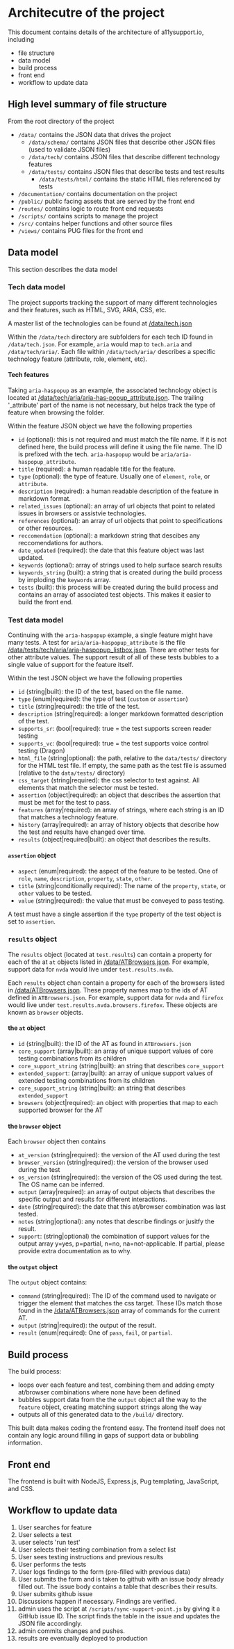 # Architecutre of the project

This document contains details of the architecture of a11ysupport.io, including

* file structure
* data model
* build process
* front end
* workflow to update data


## High level summary of file structure

From the root directory of the project

* `/data/` contains the JSON data that drives the project
  * `/data/schema/` contains JSON files that describe other JSON files (used to validate JSON files)
  * `/data/tech/` contains JSON files that describe different technology features
  * `/data/tests/` contains JSON files that describe tests and test results
    * `/data/tests/html/` contains the static HTML files referenced by tests
* `/documentation/` contains documentation on the project
* `/public/` public facing assets that are served by the front end
* `/routes/` contains logic to route front end requests
* `/scripts/` contains scripts to manage the project
* `/src/` contains helper functions and other source files
* `/views/` contains PUG files for the front end

## Data model

This section describes the data model

### Tech data model

The project supports tracking the support of many different technologies and their features, such as HTML, SVG, ARIA, CSS, etc.

A master list of the technologies can be found at [/data/tech.json](https://github.com/accessibilitysupported/a11ysupport.io/blob/master/data/tech.json)

Within the `/data/tech` directory are subfolders for each tech ID found in `/data/tech.json`. For example, `aria` would map to `tech.aria` and `/data/tech/aria/`. Each file within `/data/tech/aria/` describes a specific technology feature (attribute, role, element, etc).

#### Tech features

Taking `aria-haspopup` as an example, the associated technology object is located at [/data/tech/aria/aria-has-popup_attribute.json](https://github.com/accessibilitysupported/a11ysupport.io/blob/master/data/tech/aria/aria-haspopup_attribute.json). The trailing '_attribute' part of the name is not necessary, but helps track the type of feature when browsing the folder.

Within the feature JSON object we have the following properties

* `id` (optional): this is not required and must match the file name. If it is not defined here, the build process will define it using the file name. The ID is prefixed with the tech. `aria-haspopup` would be `aria/aria-haspopup_attribute`.
* `title` (required): a human readable title for the feature.
* `type` (optional): the type of feature. Usually one of `element`, `role`, or `attribute`.
* `description` (required): a human readable description of the feature in markdown format.
* `related_issues` (optional): an array of url objects that point to related issues in browsers or assistvie technologies.
* `references` (optional): an array of url objects that point to specifications or other resources.
* `reccomendation` (optional): a markdown string that descibes any reccomendations for authors.
* `date_updated` (required): the date that this feature object was last updated.
* `keywords` (optional): array of strings used to help surface search results
* `keywords_string` (built): a string that is created during the build process by imploding the `keywords` array.
* `tests` (built): this process will be created during the build process and contains an array of associated test objects. This makes it easier to build the front end.

### Test data model

Continuing with the `aria-haspopup` example, a single feature might have many tests. A test for `aria/aria-haspopup_attribute` is the file [/data/tests/tech/aria/aria-haspopup_listbox.json](https://github.com/accessibilitysupported/a11ysupport.io/blob/master/data/tests/tech/aria/aria_haspopup_listbox.json). There are other tests for other attribute values. The support result of all of these tests bubbles to a single value of support for the feature itself.

Within the test JSON object we have the following properties

* `id` (string|built): the ID of the test, based on the file name.
* `type` (enum|required): the type of test (`custom` or `assertion`)
* `title` (string|required): the title of the test.
* `description` (string|required): a longer markdown formatted description of the test.
* `supports_sr`: (bool|required): true = the test supports screen reader testing
* `supports_vc`: (bool|required): true = the test supports voice control testing (Dragon)
* `html_file` (string|optional): the path, relative to the `data/tests/` directory for the HTML test file. If empty, the same path as the test file is assumed (relative to the `data/tests/` directory)
* `css_target` (string|required): the css selector to test against. All elements that match the selector must be tested.
* `assertion` (object|required): an object that describes the assertion that must be met for the test to pass.
* `features` (array|required): an array of strings, where each string is an ID that matches a technology feature.
* `history` (array|required): an array of history objects that describe how the test and results have changed over time.
* `results` (object|required|built): an object that describes the results.

#### `assertion` object

* `aspect` (enum|required): the aspect of the feature to be tested. One of `role`, `name`, `description`, `property`, `state`, `other`.
* `title` (string|conditionally required): The name of the `property`, `state`, or `other` values to be tested.
* `value` (string|required): the value that must be conveyed to pass testing.

A test must have a single assertion if the `type` property of the test object is set to `assertion`. 

### `results` object

The `results` object (located at `test.results`) can contain a property for each of the at `at` objects listed in [/data/ATBrowsers.json](https://github.com/accessibilitysupported/a11ysupport.io/blob/master/data/ATBrowsers.json). For example, support data for `nvda` would live under `test.results.nvda`.

Each `results` object chan contain a property for each of the browsers listed in [/data/ATBrowsers.json](https://github.com/accessibilitysupported/a11ysupport.io/blob/master/data/ATBrowsers.json). These property names map to the ids of AT defined in `ATBrowsers.json`. For example, support data for `nvda` and `firefox` would live under `test.results.nvda.browsers.firefox`. These objects are known as `browser` objects.

#### the `at` object

* `id` (string|built): the ID of the AT as found in `ATBrowsers.json`
* `core_support` (array|built): an array of unique support values of core testing combinations from its children
* `core_support_string` (string|built): an string that describes `core_support`
* `extended_support`: (array|built): an array of unique support values of extended testing combinations from its children
* `core_support_string` (string|built): an string that describes `extended_support`
* `browsers` (object|required): an object with properties that map to each supported browser for the AT


#### the `browser` object

Each `browser` object then contains

* `at_version` (string|required): the version of the AT used during the test
* `browser_version` (string|required): the version of the browser used during the test
* `os_version` (string|required): the version of the OS used during the test. The OS name can be inferred.
* `output` (array|required): an array of output objects that describes the specific output and results for different interactions.
* `date` (string|required): the date that this at/browser combination was last tested.
* `notes` (string|optional): any notes that describe findings or jusitfy the result.
* `support`: (string|optional) the combination of support values for the output array y=yes, p=partial, n=no, na=not-applicable. If partial, please provide extra documentation as to why.

#### the `output` object

The `output` object contains:

* `command` (string|required): The ID of the command used to navigate or trigger the element that matches the css target. These IDs match those found in the [/data/ATBrowsers.json](https://github.com/accessibilitysupported/a11ysupport.io/blob/master/data/ATBrowsers.json) array of commands for the current AT.
* `output` (string|required): the output of the result.
* `result` (enum|required): One of `pass`, `fail`, or `partial`.

## Build process

The build process:

* loops over each feature and test, combining them and adding empty at/browser combinations where none have been defined
* bubbles support data from the the `output` object all the way to the `feature` object, creating matching support strings along the way
* outputs all of this generated data to the `/build/` directory.

This built data makes coding the frontend easy. The frontend itself does not contain any logic around filling in gaps of support data or bubbling information.

## Front end

The frontend is built with NodeJS, Express.js, Pug templating, JavaScript, and CSS.

## Workflow to update data

1. User searches for feature
2. User selects a test
3. user selects 'run test'
4. User selects their testing combination from a select list
5. User sees testing instructions and previous results
6. User performs the tests
7. User logs findings to the form (pre-filled with previous data)
8. User submits the form and is taken to github with an issue body already filled out. The issue body contains a table that describes their results.
9. User submits github issue
10. Discussions happen if necessary. Findings are verified.
11. admin uses the script at `/scripts/sync-support-point.js` by giving it a GitHub issue ID. The script finds the table in the issue and updates the JSON file accordingly.
12. admin commits changes and pushes.
13. results are eventually deployed to production

